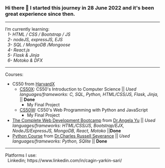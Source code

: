 ### Hi there 👋 I started this journey in 28 June 2022 and it's been great experience since then.
<hr>
I’m currently learning:<br>
  &nbsp; <i>1- HTML / CSS / Bootstrap / JS <br>
  &nbsp; 2- nodeJS, expressJS, EJS <br>
  &nbsp; 3- SQL / MongoDB /Mongoose <br>
  &nbsp; 4- React.js <br>
  &nbsp; 5- Flask & Jinja <br>
  &nbsp; 6- Motoko & DFX <br></i>
<hr>
Courses: <br>
<ul>
    <li> CS50 from <a
        href="https://www.edx.org/school/harvardx?g_acctid=724-505-4034&g_campaign=gs-b2c-nonbrand-tier1geo-partner-harvard-core&g_campaignid=15417765031&g_adgroupid=131210224558&g_adid=565368057011&g_keyword=harvardx&g_keywordid=kwd-405720322997&g_network=g&utm_source=google&utm_campaign=gs-b2c-nonbrand-tier1geo-partner-harvard-core&utm_medium=cpc&utm_term=harvardx&hsa_acc=7245054034&hsa_cam=15417765031&hsa_grp=131210224558&hsa_ad=565368057011&hsa_src=g&hsa_tgt=kwd-405720322997&hsa_kw=harvardx&hsa_mt=b&hsa_net=adwords&hsa_ver=3&gclid=Cj0KCQjwgO2XBhCaARIsANrW2X1RFS9MANpioAf4-iYWqwawyT87zTLEf2XmjzzVbWk2Lj1e1FwXplQaAsYIEALw_wcB">HarvardX</a>
      <ul>
        <li><a href="https://www.edx.org/course/introduction-computer-science-harvardx-cs50x">CS50X</a>: CS50's
          Introduction to Computer Science || <em>Used languages/frameworks: C, SQL, Python, HTML/CSS/JS, Flask, Jinja, </em> || <strong>Done</strong>
          <ul>
            <li>My Final Project</li>
          </ul>
        </li>
        <li><a href="https://www.edx.org/course/cs50s-web-programming-with-python-and-javascript">CS50W</a>: CS50's Web
          Programming with Python and JavaScript
          <ul>
            <li>My Final Project</li>
          </ul>
        </li>
      </ul>
    </li>
    <li> 
        <a href="https://www.udemy.com/course/the-complete-web-development-bootcamp/">The Complete Web Development
        Bootcamp</a> from <a href="https://www.udemy.com/user/4b4368a3-b5c8-4529-aa65-2056ec31f37e/">Dr.Angela Yu</a> || <em>Used languages/frameworks: HTML/CSS/JS, Bootstrap/EJX, NodeJS/ExpressJS, MongoDB, React, Motoko</em> ||<strong>Done</strong>
    </li>
    <li>
        <a href="https://www.py4e.com/">Python Course</a> from <a href="https://online.dr-chuck.com/">Dr.Charles
        Russell Severance</a> || <em>Used languages/frameworks: Python, SQlite </em> || <strong>Done</strong>
    </li>
  </ul>
<hr>
Platforms I use:<br>
  &nbsp; Linkedin; https://www.linkedin.com/in/cagin-yarkin-sari/<br>
  
  
<!--
**Jilbao/Jilbao** is a ✨ _special_ ✨ repository because its `README.md` (this file) appears on your GitHub profile.

Here are some ideas to get you started:

- 🔭 I’m currently working on ...
- 🌱 I’m currently learning ...
- 👯 I’m looking to collaborate on ...
- 🤔 I’m looking for help with ...
- 💬 Ask me about ...
- 📫 How to reach me: ...
- 😄 Pronouns: ...
- ⚡ Fun fact: ...
-->
